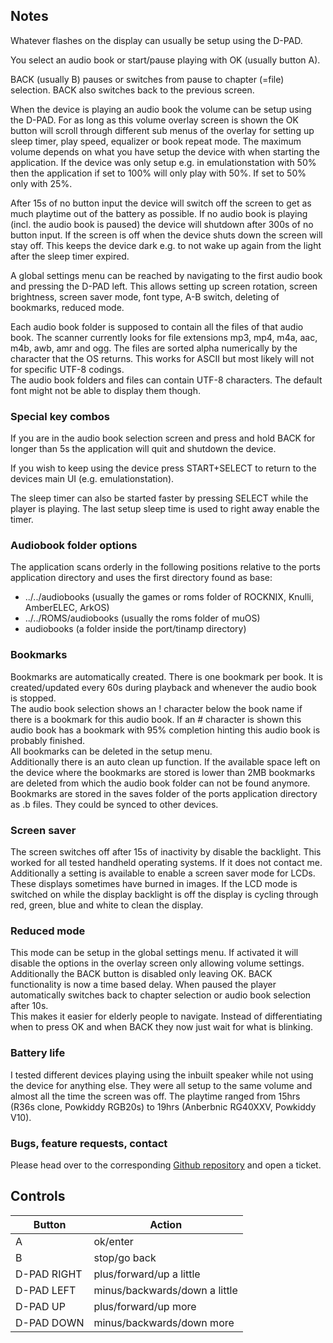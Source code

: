 ## Notes
Whatever flashes on the display can usually be setup using the D-PAD.  
  
You select an audio book or start/pause playing with OK (usually button A).  
  
BACK (usually B) pauses or switches from pause to chapter (=file) selection. BACK also switches back to the previous screen.  
  
When the device is playing an audio book the volume can be setup using the D-PAD. For as long as this volume overlay screen is shown the OK button will scroll through different sub menus of the overlay for setting up sleep timer, play speed, equalizer or book repeat mode. The maximum volume depends on what you have setup the device with when starting the application. If the device was only setup e.g. in emulationstation with 50% then the application if set to 100% will only play with 50%. If set to 50% only with 25%.  
  
After 15s of no button input the device will switch off the screen to get as much playtime out of the battery as possible. If no audio book is playing (incl. the audio book is paused) the device will shutdown after 300s of no button input. If the screen is off when the device shuts down the screen will stay off. This keeps the device dark e.g. to not wake up again from the light after the sleep timer expired.  
  
A global settings menu can be reached by navigating to the first audio book and pressing the D-PAD left. This allows setting up screen rotation, screen brightness, screen saver mode, font type, A-B switch, deleting of bookmarks, reduced mode.  
  
Each audio book folder is supposed to contain all the files of that audio book. The scanner currently looks for file extensions mp3, mp4, m4a, aac, m4b, awb, amr and ogg. The files are sorted alpha numerically by the character that the OS returns. This works for ASCII but most likely will not for specific UTF-8 codings.  
The audio book folders and files can contain UTF-8 characters. The default font might not be able to display them though.  
  
### Special key combos
If you are in the audio book selection screen and press and hold BACK for longer than 5s the application will quit and shutdown the device.  
  
If you wish to keep using the device press START+SELECT to return to the devices main UI (e.g. emulationstation).  
  
The sleep timer can also be started faster by pressing SELECT while the player is playing. The last setup sleep time is used to right away enable the timer.  
  
### Audiobook folder options
The application scans orderly in the following positions relative to the ports application directory and uses the first directory found as base:  
- ../../audiobooks (usually the games or roms folder of ROCKNIX, Knulli, AmberELEC, ArkOS)
- ../../ROMS/audiobooks (usually the roms folder of muOS)
- audiobooks (a folder inside the port/tinamp directory)
  
### Bookmarks
Bookmarks are automatically created. There is one bookmark per book. It is created/updated every 60s during playback and whenever the audio book is stopped.  
The audio book selection shows an ! character below the book name if there is a bookmark for this audio book. If an # character is shown this audio book has a bookmark with 95% completion hinting this audio book is probably finished.  
All bookmarks can be deleted in the setup menu.  
Additionally there is an auto clean up function. If the available space left on the device where the bookmarks are stored is lower than 2MB bookmarks are deleted from which the audio book folder can not be found anymore.  
Bookmarks are stored in the saves folder of the ports application directory as .b files. They could be synced to other devices.  
  
### Screen saver
The screen switches off after 15s of inactivity by disable the backlight. This worked for all tested handheld operating systems. If it does not contact me.  
Additionally a setting is available to enable a screen saver mode for LCDs. These displays sometimes have burned in images. If the LCD mode is switched on while the display backlight is off the display is cycling through red, green, blue and white to clean the display.  
  
### Reduced mode
This mode can be setup in the global settings menu. If activated it will disable the options in the overlay screen only allowing volume settings. Additionally the BACK button is disabled only leaving OK. BACK functionality is now a time based delay. When paused the player automatically switches back to chapter selection or audio book selection after 10s.  
This makes it easier for elderly people to navigate. Instead of differentiating when to press OK and when BACK they now just wait for what is blinking.  
  
### Battery life
I tested different devices playing using the inbuilt speaker while not using the device for anything else. They were all setup to the same volume and almost all the time the screen was off. The playtime ranged from 15hrs (R36s clone, Powkiddy RGB20s) to 19hrs (Anberbnic RG40XXV, Powkiddy V10).  
  
### Bugs, feature requests, contact
Please head over to the corresponding [Github repository](https://github.com/lanmarc77/tinamp) and open a ticket.  
  
## Controls
| Button | Action |
|--|--|
|A|ok/enter|
|B|stop/go back|
|D-PAD RIGHT|plus/forward/up a little|
|D-PAD LEFT|minus/backwards/down a little|
|D-PAD UP|plus/forward/up more|
|D-PAD DOWN|minus/backwards/down more|

